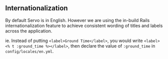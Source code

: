 ## Internationalization

By default Servo is in English. However we are using the in-build Rails internationalization feature to achieve consistent wording of titles and labels across the application.

ie. Instead of putting `<label>Ground Time</label>`, you would write `<label><% t :ground_time %></label>`, then declare the value of `:ground_time` in `config/locales/en.yml`.
